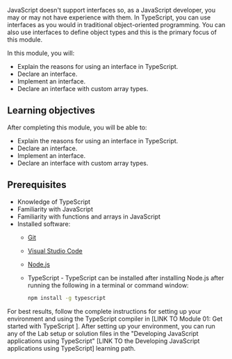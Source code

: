 JavaScript doesn't support interfaces so, as a JavaScript developer, you may or may not have experience with them. In TypeScript, you can use interfaces as you would in traditional object-oriented programming. You can also use interfaces to define object types and this is the primary focus of this module.

In this module, you will:

- Explain the reasons for using an interface in TypeScript.
- Declare an interface.
- Implement an interface.
- Declare an interface with custom array types.

## Learning objectives

After completing this module, you will be able to:

- Explain the reasons for using an interface in TypeScript.
- Declare an interface.
- Implement an interface.
- Declare an interface with custom array types.

## Prerequisites

- Knowledge of TypeScript
- Familiarity with JavaScript
- Familiarity with functions and arrays in JavaScript
- Installed software:
  - [Git](https://git-scm.com/)
  - [Visual Studio Code](https://code.visualstudio.com)
  - [Node.js](https://nodejs.org/)
  - TypeScript - TypeScript can be installed after installing Node.js after running the following in a terminal or command window:

      ```bash
      npm install -g typescript
      ```

For best results, follow the complete instructions for setting up your environment and using the TypeScript compiler in [LINK TO Module 01: Get started with TypeScript ]. After setting up your environment, you can run any of the Lab setup or solution files in the "Developing JavaScript applications using TypeScript" [LINK TO the Developing JavaScript applications using TypeScript] learning path.
